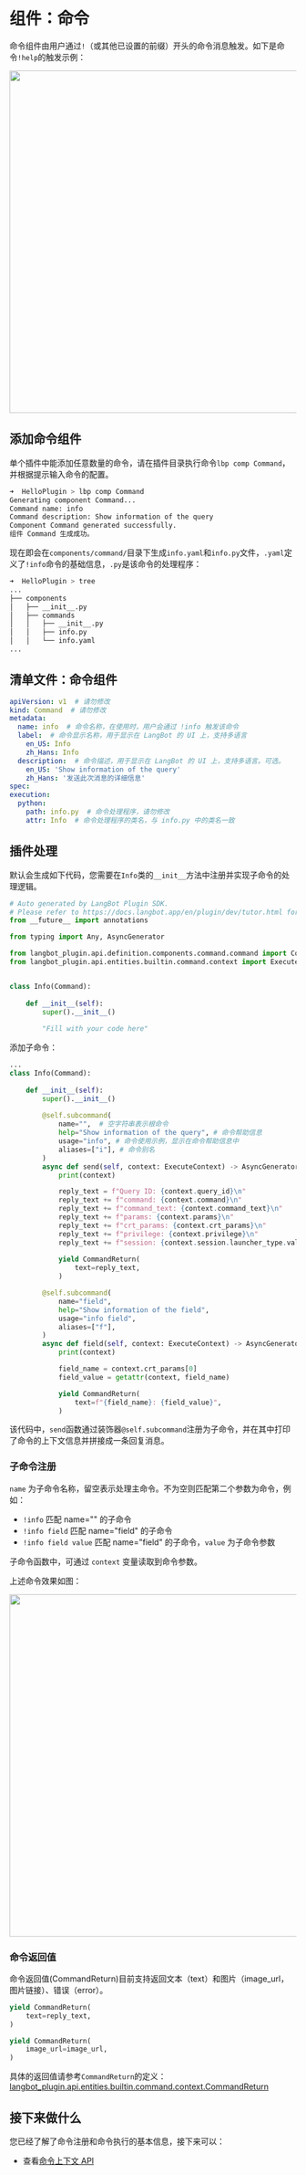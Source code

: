 # 组件：命令

命令组件由用户通过`!`（或其他已设置的前缀）开头的命令消息触发。如下是命令`!help`的触发示例：

<img width="600" src="/assets/image/zh/plugin/dev/components/command_use.png" />

## 添加命令组件

单个插件中能添加任意数量的命令，请在插件目录执行命令`lbp comp Command`，并根据提示输入命令的配置。

```bash
➜  HelloPlugin > lbp comp Command
Generating component Command...
Command name: info
Command description: Show information of the query
Component Command generated successfully.
组件 Command 生成成功。
```

现在即会在`components/command/`目录下生成`info.yaml`和`info.py`文件，`.yaml`定义了`!info`命令的基础信息，`.py`是该命令的处理程序：

```bash
➜  HelloPlugin > tree
...
├── components
│   ├── __init__.py
│   ├── commands
│   │   ├── __init__.py
│   │   ├── info.py
│   │   └── info.yaml
...
```

## 清单文件：命令组件

```yaml
apiVersion: v1  # 请勿修改
kind: Command  # 请勿修改
metadata:
  name: info  # 命令名称，在使用时，用户会通过 !info 触发该命令
  label:  # 命令显示名称，用于显示在 LangBot 的 UI 上，支持多语言
    en_US: Info
    zh_Hans: Info
  description:  # 命令描述，用于显示在 LangBot 的 UI 上，支持多语言。可选。
    en_US: 'Show information of the query'
    zh_Hans: '发送此次消息的详细信息'
spec:
execution:
  python:
    path: info.py  # 命令处理程序，请勿修改
    attr: Info  # 命令处理程序的类名，与 info.py 中的类名一致
```

## 插件处理

默认会生成如下代码，您需要在`Info`类的`__init__`方法中注册并实现子命令的处理逻辑。

```python
# Auto generated by LangBot Plugin SDK.
# Please refer to https://docs.langbot.app/en/plugin/dev/tutor.html for more details.
from __future__ import annotations

from typing import Any, AsyncGenerator

from langbot_plugin.api.definition.components.command.command import Command, Subcommand
from langbot_plugin.api.entities.builtin.command.context import ExecuteContext, CommandReturn


class Info(Command):
    
    def __init__(self):
        super().__init__()
        
        "Fill with your code here"
```

添加子命令：

```python
...
class Info(Command):
    
    def __init__(self):
        super().__init__()
        
        @self.subcommand(
            name="",  # 空字符串表示根命令
            help="Show information of the query", # 命令帮助信息
            usage="info", # 命令使用示例，显示在命令帮助信息中
            aliases=["i"], # 命令别名
        )
        async def send(self, context: ExecuteContext) -> AsyncGenerator[CommandReturn, None]:
            print(context)

            reply_text = f"Query ID: {context.query_id}\n"
            reply_text += f"command: {context.command}\n"
            reply_text += f"command_text: {context.command_text}\n"
            reply_text += f"params: {context.params}\n"
            reply_text += f"crt_params: {context.crt_params}\n"
            reply_text += f"privilege: {context.privilege}\n"
            reply_text += f"session: {context.session.launcher_type.value}_{context.session.launcher_id}\n"
            
            yield CommandReturn(
                text=reply_text,
            )

        @self.subcommand(
            name="field",
            help="Show information of the field",
            usage="info field",
            aliases=["f"],
        )
        async def field(self, context: ExecuteContext) -> AsyncGenerator[CommandReturn, None]:
            print(context)

            field_name = context.crt_params[0]
            field_value = getattr(context, field_name)

            yield CommandReturn(
                text=f"{field_name}: {field_value}",
            )
```

该代码中，`send`函数通过装饰器`@self.subcommand`注册为子命令，并在其中打印了命令的上下文信息并拼接成一条回复消息。

### 子命令注册

`name` 为子命令名称，留空表示处理主命令。不为空则匹配第二个参数为命令，例如：

- `!info` 匹配 name="" 的子命令
- `!info field` 匹配 name="field" 的子命令
- `!info field value` 匹配 name="field" 的子命令，`value` 为子命令参数

子命令函数中，可通过 `context` 变量读取到命令参数。

上述命令效果如图：

<img width="600" src="/assets/image/zh/plugin/dev/components/info_command_demo.png" />

### 命令返回值

命令返回值(CommandReturn)目前支持返回文本（text）和图片（image_url，图片链接）、错误（error）。

```python
yield CommandReturn(
    text=reply_text,
)

yield CommandReturn(
    image_url=image_url,
)
```

具体的返回值请参考`CommandReturn`的定义：[langbot_plugin.api.entities.builtin.command.context.CommandReturn](https://github.com/langbot-app/langbot-plugin-sdk/tree/main/src/langbot_plugin/api/entities/builtin/command/context.py)

## 接下来做什么

您已经了解了命令注册和命令执行的基本信息，接下来可以：

- 查看[命令上下文 API](/zh/plugin/dev/apis/command-context)
